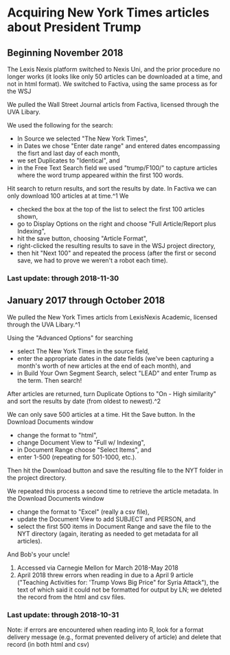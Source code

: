 # Acquiring New York Times articles about President Trump
## Beginning November 2018
The Lexis Nexis platform switched to Nexis Uni, and the prior procedure no longer works (it looks like only 50 articles can be downloaded at a time, and not in html format). We switched to Factiva, using the same process as for the WSJ

We pulled the Wall Street Journal articls from Factiva, licensed through the UVA Libary.

We used the following for the search:
* In Source we selected "The New York Times",
* in Dates we chose "Enter date range" and entered dates encompassing the fisrt and last day of each month,
* we set Duplicates to "Identical", and
* in the Free Text Search field we used "trump/F100/" to capture articles where the word trump appeared within the first 100 words.

Hit search to return results, and sort the results by date. In Factiva we can only download 100 articles at at time.^1 We
* checked the box at the top of the list to select the first 100 articles shown,
* go to Display Options on the right and choose "Full Article/Report plus Indexing",
* hit the save button, choosing "Article Format",
* right-clicked the resulting results to save in the WSJ project directory,
* then hit "Next 100" and repeated the process (after the first or second save, we had to prove we weren't a robot each time).

### Last update: through 2018-11-30

## January 2017 through October 2018
We pulled the New York Times articls from LexisNexis Academic, licensed through the UVA Libary.^1

Using the "Advanced Options" for searching
* select The New York Times in the source field,
* enter the appropriate dates in the date fields (we've been capturing a month's worth of new articles at the end of each month), and
* in Build Your Own Segment Search, select "LEAD" and enter Trump as the term. 
Then search!

After articles are returned, turn Duplicate Options to "On - High similarity" and sort the results by date (from oldest to newest).^2

We can only save 500 articles at a time. Hit the Save button. In the Download Documents window
* change the format to "html",
* change Document View to "Full w/ Indexing",
* in Document Range choose "Select Items", and
* enter 1-500 (repeating for 501-1000, etc.).

Then hit the Download button and save the resulting file to the NYT folder in the project directory.

We repeated this process a second time to retrieve the article metadata. In the Download Documents window
* change the format to "Excel" (really a csv file),
* update the Document View to add SUBJECT and PERSON, and
* select the first 500 items in Document Range and save the file to the NYT directory (again, iterating as needed to get metadata for all articles).

And Bob's your uncle!

1. Accessed via Carnegie Mellon for March 2018-May 2018
2. April 2018 threw errors when reading in due to a April 9 article ("Teaching Activities for: 'Trump Vows Big Price" for Syria Attack"), the text of which said it could not be formatted for output by LN; we deleted the record from the html and csv files.

### Last update: through 2018-10-31

Note: if errors are encountered when reading into R, look for a format delivery message (e.g., format prevented delivery of article) and delete that record (in both html and csv)
